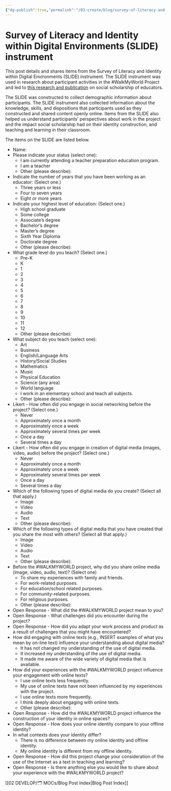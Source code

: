 ```yaml
---
{"dg-publish":true,"permalink":"/03-create/blog/survey-of-literacy-and-identity-within-digital-environments-slide-instrument/","title":"Survey of Literacy and Identity within Digital Environments (SLIDE) instrument","tags":["connected-learning","social-media","social-networking"]}
---
```


# Survey of Literacy and Identity within Digital Environments (SLIDE) instrument

This post details and shares items from the Survey of Literacy and Identity within Digital Environments (SLIDE) instrument. The SLIDE instrument was used in research about participant activities in the #WalkMyWorld Project and led to [this research and publication](http://wiobyrne.com/social-scholars/) on social scholarship of educators.

The SLIDE was constructed to collect demographic information about participants. The SLIDE instrument also collected information about the knowledge, skills, and dispositions that participants used as they constructed and shared content openly online. Items from the SLIDE also helped us understand participants’ perspectives about work in the project and the impact social scholarship had on their identity construction, and teaching and learning in their classroom.

The items on the SLIDE are listed below.

- Name:
- Please indicate your status (select one):
    - I am currently attending a teacher preparation education program.
    - I am a teacher
    - Other (please describe):
- Indicate the number of years that you have been working as an educator: (Select one.)
    - Three years or less
    - Four to seven years
    - Eight or more years
- Indicate your highest level of education: (Select one.)
    - High school graduate
    - Some college
    - Associate’s degree
    - Bachelor’s degree
    - Master’s degree
    - Sixth Year Diploma
    - Doctorate degree
    - Other (please describe):
- What grade level do you teach? (Select one.)
    - Pre-K
    - K
    - 1
    - 2
    - 3
    - 4
    - 5
    - 6
    - 7
    - 8
    - 9
    - 10
    - 11
    - 12
    - Other (please describe):
- What subject do you teach (select one):
    - Art
    - Business
    - English/Language Arts
    - History/Social Studies
    - Mathematics
    - Music
    - Physical Education
    - Science (any area)
    - World language
    - I work in an elementary school and teach all subjects.
    - Other (please describe):
- Likert - How often did you engage in social networking before the project? (Select one.)
    - Never
    - Approximately once a month
    - Approximately once a week
    - Approximately several times per week
    - Once a day
    - Several times a day
- Likert - How often did you engage in creation of digital media (images, video, audio) before the project? (Select one.)
    - Never
    - Approximately once a month
    - Approximately once a week
    - Approximately several times per week
    - Once a day
    - Several times a day
- Which of the following types of digital media do you create? (Select all that apply.)
    - Image
    - Video
    - Audio
    - Text
    - Other (please describe):
- Which of the following types of digital media that you have created that you share the most with others? (Select all that apply.)
    - Image
    - Video
    - Audio
    - Text
    - Other (please describe):
- Before the #WALKMYWORLD project, why did you share online media (image, video, audio, text)? (Select one)
    - To share my experiences with family and friends.
    - For work-related purposes.
    - For education/school related purposes.
    - For community-related purposes.
    - For religious purposes.
    - Other (please describe):
- Open Response - What did the #WALKMYWORLD project mean to you?
- Open Response - What challenges did you encounter during the project?
- Open Response - How did you adapt your work process and product as a result of challenges that you might have encountered?
- How did engaging with online texts (e.g., INSERT examples of what you mean by on-line text) influence your understanding about digital media?
    - It has not changed my understanding of the use of digital media.
    - It increased my understanding of the use of digital media.
    - It made me aware of the wide variety of digital media that is available.
- How did your experiences with the #WALKMYWORLD project influence your engagement with online texts?
    - I use online texts less frequently.
    - My use of online texts have not been influenced by my experiences with the project.
    - I use online texts more frequently.
    - I think deeply about engaging with online texts.
    - Other (please describe):
- Open Response - How did the #WALKMYWORLD project influence the construction of your identity in online spaces?
- Open Response - How does your online identity compare to your offline identity?
- In what contexts does your identity differ?
    - There is no difference between my online identity and offline identity.
    - My online identity is different from my offline identity.
- Open Response - How did this project change your consideration of the use of the Internet as a text in teaching and learning?
- Open Response - Is there anything else you would like to share about your experience with the #WALKMYWORLD project?

[[02 DEVELOP/🗂️ MOCs/Blog Post Index\|Blog Post Index]]